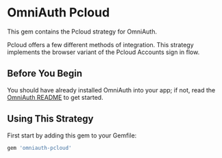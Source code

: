 # OmniAuth Pcloud

This gem contains the Pcloud strategy for OmniAuth.

Pcloud offers a few different methods of integration. This strategy implements the browser variant of the Pcloud Accounts sign in flow.

## Before You Begin

You should have already installed OmniAuth into your app; if not, read the [OmniAuth README](https://github.com/intridea/omniauth) to get started.

## Using This Strategy

First start by adding this gem to your Gemfile:

```ruby
gem 'omniauth-pcloud'
```
